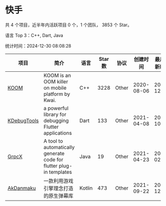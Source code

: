 # 快手

共 4 个项目，近半年内活跃项目 0 个，1 个团队， 3853 个 Star。

语言 Top 3：C++, Dart, Java

统计时间：2024-12-30 08:08:28

| 项目 | 简介 | 语言 | Star 数 | 协议 | 创建时间 | 最后更新时间 | 最后提交时间 |
| --- | --- | --- | --- | --- | --- | --- | --- |
| [KOOM](https://github.com/KwaiAppTeam/KOOM) | KOOM is an OOM killer on mobile platform by Kwai. | C++ | 3228 | Other | 2020-08-06 | 2024-12-26 | 2024-04-16 |
| [KDebugTools](https://github.com/KwaiAppTeam/KDebugTools) | a powerful library for debugging Flutter applications | Dart | 133 | Other | 2021-04-08 | 2024-10-09 | 2021-04-18 |
| [GrpcX](https://github.com/KwaiAppTeam/GrpcX) | A tool to automatically generate code for flutter plug-in templates | Java | 19 | Other | 2021-04-23 | 2024-02-19 | 2021-04-23 |
| [AkDanmaku](https://github.com/KwaiAppTeam/AkDanmaku) | 一款利用游戏引擎理念打造的原生弹幕库 | Kotlin | 473 | Other | 2021-09-22 | 2024-12-06 | 2021-12-30 |
